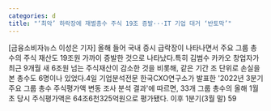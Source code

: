```yaml
---
categories: d
title: "‘최악’ 하락장에 재벌총수 주식 19조 증발···IT 기업 대거 ‘반토막’"
---
```

[금융소비자뉴스 이성은 기자] 올해 들어 국내 증시 급락장이 나타나면서 주요 그룹 총수의 주식 재산도 19조원 가까이 증발한 것으로 나타났다.특히 김범수 카카오 창업자가 최근 9개월 새 6조원 넘는 주식재산이 감소한 것을 비롯해, 같은 기간 조 단위로 손실을 본 총수도 6명이나 있었다.4일 기업분석전문 한국CXO연구소가 발표한 &#39;2022년 3분기 주요 그룹 총수 주식평가액 변동 조사 분석 결과&#39;에 따르면, 33개 그룹 총수의 올해 1월 초 당시 주식평가액은 64조6천325억원으로 평가됐다. 이후 1분기(3월 말) 59